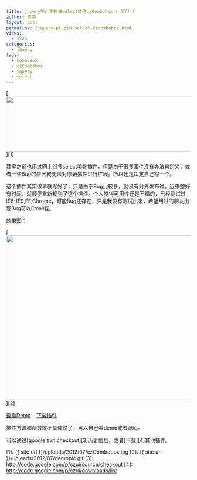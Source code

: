 ```yaml
---
title: jquery美化下拉框select插件czCombobox ( 原创 )
author: 谇雨
layout: post
permalink: /jquery-plugin-select-czcombobox.html
views:
  - 1324
categories:
  - jQuery
tags:
  - ComboBox
  - czCombobox
  - jquery
  - select
---
```

[<img class="alignnone size-full wp-image-712" title="czCombobox" src="{{ site.url }}/uploads/2012/07/czCombobox.jpg" alt="" width="590" height="150" />][1]

其实之前也用过网上很多select美化插件，但是由于很多事件没有办法自定义，或者一些Bug的原因我无法对原始插件进行扩展。所以还是决定自己写一个。

这个插件其实很早就写好了，只是由于Bug比较多，就没有对外发布过，近来整好有时间，就顺便重新规划了这个插件。个人觉得可用性还是不错的，已经测试过IE6-IE9,FF,Chrome，可能Bug还存在，只是我没有测试出来，希望用过的朋友出现Bug可以Email我。

<!--more-->

  
效果图：

[<img class="aligncenter size-full wp-image-583" title="Combobox Preview" src="{{ site.url }}/uploads/2012/07/demopic.gif" alt="" width="550" height="450" />][2]

<a href="http://project.crackedzone.com/czUI/demos/czCombobox/demo.html" target="_blank">查看Demo</a>    <a href="http://czui.googlecode.com/files/czCombobox-1.0.zip" target="_blank">下载插件</a>

插件方法和函数就不具体说了，可以自己看demo或者源码。

可以通过[google svn checkout][3]历史信息，或者[下载][4]其他插件。

 [1]: {{ site.url }}/uploads/2012/07/czCombobox.jpg
 [2]: {{ site.url }}/uploads/2012/07/demopic.gif
 [3]: http://code.google.com/p/czui/source/checkout
 [4]: http://code.google.com/p/czui/downloads/list
